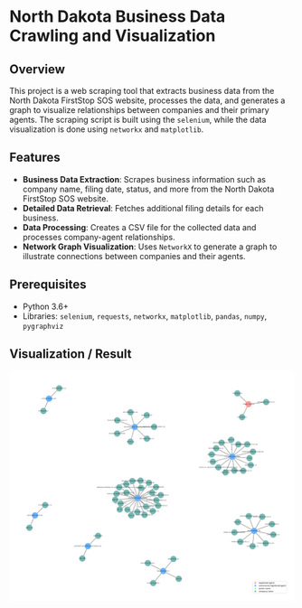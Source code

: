 
# North Dakota Business Data Crawling and Visualization

## Overview

This project is a web scraping tool that extracts business data from the North Dakota FirstStop SOS website, processes the data, and generates a graph to visualize relationships between companies and their primary agents. The scraping script is built using the `selenium`, while the data visualization is done using `networkx` and `matplotlib`.

## Features

- **Business Data Extraction**: Scrapes business information such as company name, filing date, status, and more from the North Dakota FirstStop SOS website.
- **Detailed Data Retrieval**: Fetches additional filing details for each business.
- **Data Processing**: Creates a CSV file for the collected data and processes company-agent relationships.
- **Network Graph Visualization**: Uses `NetworkX` to generate a graph to illustrate connections between companies and their agents.

## Prerequisites

- Python 3.6+
- Libraries: `selenium`, `requests`, `networkx`, `matplotlib`, `pandas`, `numpy`, `pygraphviz`


## Visualization / Result

![North Dakota Business Data Visualization](https://raw.githubusercontent.com/Vikas20254/sayari_assement_project/main/figure.png)
